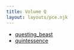 ```yaml
---
title: Volume Q
layout: layouts/pce.njk
---
```

- [questing_beast](questing_beast)
- [quintessence](quintessence)
